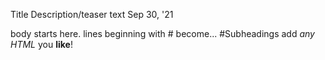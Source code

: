 Title
Description/teaser text
Sep 30, '21

body starts here.
lines beginning with # become...
#Subheadings
add <i>any HTML</i> you <b>like</b>!
